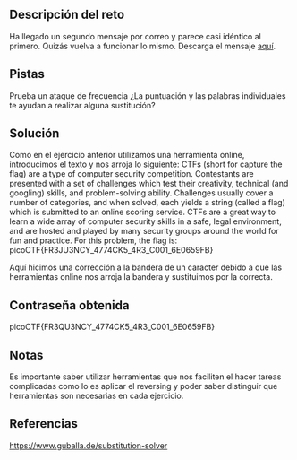 ## Descripción del reto
Ha llegado un segundo mensaje por correo y parece casi idéntico al primero. Quizás vuelva a funcionar lo mismo.
Descarga el mensaje [aquí](https://artifacts.picoctf.net/c/183/message.txt).

## Pistas 
Prueba un ataque de frecuencia
¿La puntuación y las palabras individuales te ayudan a realizar alguna sustitución?
## Solución 
Como en el ejercicio anterior utilizamos una herramienta online, introducimos el texto y nos arroja lo siguiente: 
CTFs (short for capture the flag) are a type of computer security competition. Contestants are presented with a set of challenges which test their creativity, technical (and googling) skills, and problem-solving ability. Challenges usually cover a number of categories, and when solved, each yields a string (called a flag) which is submitted to an online scoring service. CTFs are a great way to learn a wide array of computer security skills in a safe, legal environment, and are hosted and played by many security groups around the world for fun and practice. For this problem, the flag is: picoCTF{FR3JU3NCY_4774CK5_4R3_C001_6E0659FB}

Aquí hicimos una corrección a la bandera de un caracter debido a que las herramientas online nos arroja la bandera y sustituimos por la correcta.

## Contraseña obtenida 
picoCTF{FR3QU3NCY_4774CK5_4R3_C001_6E0659FB}
## Notas 
Es importante saber utilizar herramientas que nos faciliten el hacer tareas complicadas como lo es aplicar el reversing y poder saber distinguir que herramientas son necesarias en cada ejercicio.
## Referencias 
https://www.guballa.de/substitution-solver
